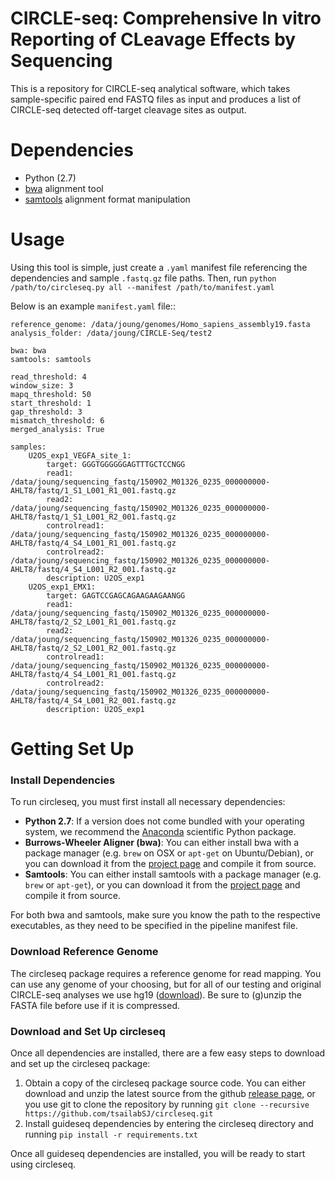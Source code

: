 CIRCLE-seq: Comprehensive In vitro Reporting of CLeavage Effects by Sequencing
==================================================================================

This is a repository for CIRCLE-seq analytical software, which takes sample-specific paired end FASTQ files as input and produces a list of CIRCLE-seq detected off-target cleavage sites as output.

Dependencies
=======

* Python (2.7)
* [bwa] alignment tool
* [samtools] alignment format manipulation

[bwa]: http://bio-bwa.sourceforge.net
[samtools]: http://www.htslib.org

**Usage**
=========

Using this tool is simple, just create a ``.yaml`` manifest file referencing the dependencies and sample ``.fastq.gz`` file paths. Then, run ``python /path/to/circleseq.py all --manifest /path/to/manifest.yaml``

Below is an example ``manifest.yaml`` file::

    reference_genome: /data/joung/genomes/Homo_sapiens_assembly19.fasta
    analysis_folder: /data/joung/CIRCLE-Seq/test2
    
    bwa: bwa
    samtools: samtools
    
    read_threshold: 4
    window_size: 3
    mapq_threshold: 50
    start_threshold: 1
    gap_threshold: 3
    mismatch_threshold: 6
    merged_analysis: True
    
    samples:
        U2OS_exp1_VEGFA_site_1:
            target: GGGTGGGGGGAGTTTGCTCCNGG
            read1: /data/joung/sequencing_fastq/150902_M01326_0235_000000000-AHLT8/fastq/1_S1_L001_R1_001.fastq.gz
            read2: /data/joung/sequencing_fastq/150902_M01326_0235_000000000-AHLT8/fastq/1_S1_L001_R2_001.fastq.gz
            controlread1: /data/joung/sequencing_fastq/150902_M01326_0235_000000000-AHLT8/fastq/4_S4_L001_R1_001.fastq.gz
            controlread2: /data/joung/sequencing_fastq/150902_M01326_0235_000000000-AHLT8/fastq/4_S4_L001_R2_001.fastq.gz
            description: U2OS_exp1
        U2OS_exp1_EMX1:
            target: GAGTCCGAGCAGAAGAAGAANGG
            read1: /data/joung/sequencing_fastq/150902_M01326_0235_000000000-AHLT8/fastq/2_S2_L001_R1_001.fastq.gz
            read2: /data/joung/sequencing_fastq/150902_M01326_0235_000000000-AHLT8/fastq/2_S2_L001_R2_001.fastq.gz
            controlread1: /data/joung/sequencing_fastq/150902_M01326_0235_000000000-AHLT8/fastq/4_S4_L001_R1_001.fastq.gz
            controlread2: /data/joung/sequencing_fastq/150902_M01326_0235_000000000-AHLT8/fastq/4_S4_L001_R2_001.fastq.gz
            description: U2OS_exp1

**Getting Set Up**
=========

### Install Dependencies<a name="install_dependencies"></a>

To run circleseq, you must first install all necessary dependencies:

- **Python 2.7**: If a version does not come bundled with your operating system, we recommend the [Anaconda](https://www.continuum.io/downloads) scientific Python package.
- **Burrows-Wheeler Aligner (bwa)**: You can either install bwa with a package manager (e.g. `brew` on OSX or `apt-get` on Ubuntu/Debian), or you can download it from the [project page](http://bio-bwa.sourceforge.net/) and compile it from source.
- **Samtools**: You can either install samtools with a package manager (e.g. `brew` or `apt-get`), or you can download it from the [project page](http://www.htslib.org/download/) and compile it from source.

For both bwa and samtools, make sure you know the path to the respective executables, as they need to be specified in the pipeline manifest file.

### Download Reference Genome<a name="reference_genome"></a>

The circleseq package requires a reference genome for read mapping. You can use any genome of your choosing, but for all of our testing and original CIRCLE-seq analyses we use hg19 ([download](http://www.broadinstitute.org/ftp/pub/seq/references/Homo_sapiens_assembly19.fasta)). Be sure to (g)unzip the FASTA file before use if it is compressed.

### Download and Set Up circleseq<a name="circleseq_setup"></a>

Once all dependencies are installed, there are a few easy steps to download and set up the circleseq package:

1. Obtain a copy of the circleseq package source code. You can either download and unzip the latest source from the github [release page](https://github.com/tsailabSJ/circleseq/releases), or you use git to clone the repository by running `git clone --recursive https://github.com/tsailabSJ/circleseq.git`
2. Install guideseq dependencies by entering the circleseq directory and running `pip install -r requirements.txt`

Once all guideseq dependencies are installed, you will be ready to start using circleseq.